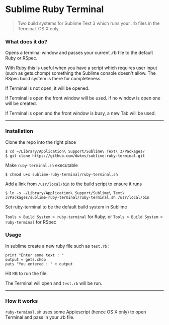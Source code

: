 # Sublime Ruby Terminal

> Two build systems for Sublime Text 3 which runs your .rb files in the Terminal. OS X only.

### What does it do?
Opens a terminal window and passes your current .rb file to the default Ruby or RSpec. 

With Ruby this is useful when you have a script which requires user input (such as gets.chomp) something the Sublime console doesn't allow. The RSpec build system is there for completeness. 

If Terminal is not open, it will be opened.

If Terminal is open the front window will be used. If no window is open one will be created.

If Terminal is open and the front window is busy, a new Tab will be used.

---

### Installation
Clone the repo into the right place

    $ cd ~/Library/Application\ Support/Sublime\ Text\ 3/Packages/
    $ git clone https://github.com/dwkns/sublime-ruby-terminal.git 

Make `ruby-terminal.sh` executable

    $ chmod u+x sublime-ruby-terminal/ruby-terminal.sh

Add a link from `/usr/local/bin` to the build script to ensure it runs
	
	$ ln -s ~/Library/Application\ Support/Sublime\ Text\ 3/Packages/sublime-ruby-terminal/ruby-terminal.sh /usr/local/bin

Set ruby-terminal to be the default build system in Sublime

`Tools > Build System > ruby-terminal` for Ruby; or
`Tools > Build System > ruby-terminal` for RSpec


### Usage
In sublime create a new ruby file such as `test.rb` :

	print "Enter some text : "
	output = gets.chop
	puts "You entered : " + output

Hit <kbd>⌘B</kbd> to run the file.

The Terminal will open and `test.rb` will be run.

---

### How it works
`ruby-terminal.sh` uses some Applescript (hence OS X only) to open Terminal and pass in your .rb file.
